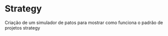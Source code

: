 # Strategy
Criação de um simulador de patos para mostrar como funciona o padrão de projetos strategy

